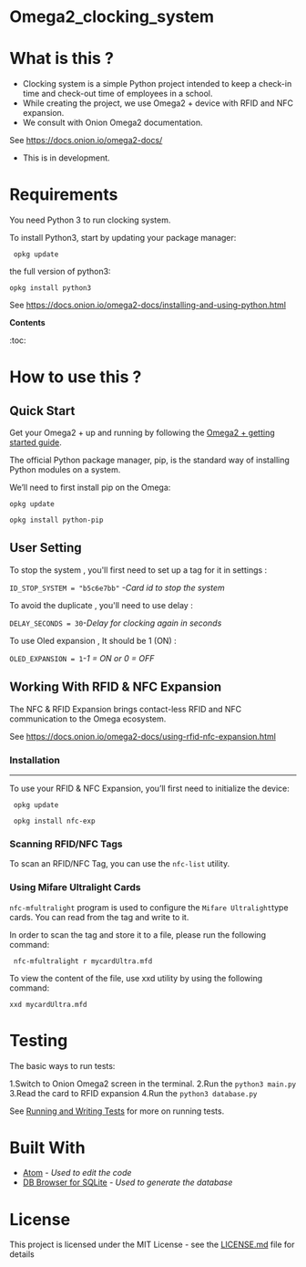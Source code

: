 <link rel="stylesheet" href="editormd/css/editormd.css" />
<div id="test-editor">
  
# Omega2_clocking_system

# What is this ?

- Clocking system is a simple Python project intended to keep a check-in time and check-out time of employees in a school.
- While creating the project, we use Omega2 + device with  RFID and NFC expansion.
- We consult with Onion Omega2 documentation.

See   https://docs.onion.io/omega2-docs/

- This is in development.

# Requirements

You need Python 3 to run clocking system.

To install Python3, start by updating your package manager:

` opkg update`

the full version of python3:

`opkg install python3`

See https://docs.onion.io/omega2-docs/installing-and-using-python.html


**Contents**


:toc:

# How to use this ?


Quick Start
-------------
Get your Omega2 + up and running by following the [Omega2 + getting started guide](https://docs.onion.io/omega2-docs/first-time-setup.html).


The official Python package manager, pip, is the standard way of installing Python modules on a system.

We’ll need to first install pip on the Omega:

`opkg update`

`opkg install python-pip`




User Setting
-------------

To stop the system , you'll first need to set up a tag for it in settings :

`ID_STOP_SYSTEM = "b5c6e7bb"` *-Card id to stop the system*

To avoid the duplicate , you'll need to use delay :

`DELAY_SECONDS = 30`*-Delay for clocking again in seconds*

To use Oled expansion , It should be 1 (ON) :

`OLED_EXPANSION = 1`*-1 = ON or 0 = OFF*






Working With RFID & NFC Expansion
-------------

The NFC & RFID Expansion brings contact-less RFID and NFC communication to the Omega ecosystem.

See  https://docs.onion.io/omega2-docs/using-rfid-nfc-expansion.html




### Installation

----

To use your RFID & NFC Expansion, you’ll first need to initialize the device:

` opkg update`

` opkg install nfc-exp`


### Scanning RFID/NFC Tags

To scan an RFID/NFC Tag, you can use the `nfc-list` utility.




### Using Mifare Ultralight Cards

`nfc-mfultralight` program is used to configure the ` Mifare Ultralight `type cards. You can read from the tag and write to it.

In order to scan the tag and store it to a file, please run the following command:

` nfc-mfultralight r mycardUltra.mfd`

To view the content of the file, use xxd utility by using the following command:

`xxd mycardUltra.mfd`


# Testing

The basic ways to run tests:

1.Switch to Onion Omega2 screen in the terminal.
2.Run the `python3 main.py`
3.Read the card to RFID expansion
4.Run the `python3 database.py`

See [Running and Writing Tests](https://devguide.python.org/runtests/) for more on running tests.

# Built With

- [Atom](https://atom.io) *- Used to edit the code*
- [DB Browser for SQLite](https://sqlitebrowser.org) *- Used to generate the database*

# License

This project is licensed under the MIT License - see the [LICENSE.md](https://github.com/Panchop10/omega2_clocking_system/blob/test/LICENSE) file for details

</div>
<script src="https://cdnjs.cloudflare.com/ajax/libs/jquery/1.11.3/jquery.min.js"></script>
<script src="editormd/editormd.min.js"></script>
<script type="text/javascript">
    $(function() {
        var editor = editormd("test-editor", {
            // width  : "100%",
            // height : "100%",
            path   : "editormd/lib/"
        });
    });
</script>
